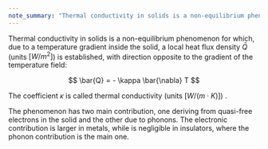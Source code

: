 ```yaml
---
note_summary: "Thermal conductivity in solids is a non-equilibrium phenomenon for which, due to a temperature gradient, a local heat flux density is established, with direction opposite to the gradient of the temperature field. In solids 2 main mechanisms contributes to this phenomenon: thermal conduction by electrons or by phonons."
---
```

Thermal conductivity in solids is a non-equilibrium phenomenon for which, due to a temperature gradient inside the solid, a local heat flux density $\bar{Q}$ (units $[W/m^2]$) is established, with direction opposite to the gradient of the temperature field:

$$ \bar{Q} = - \kappa \bar{\nabla} T $$

The coefficient $\kappa$ is called thermal conductivity (units $[W/(m\cdot K)]$) .

The phenomenon has two main contribution, one deriving from quasi-free electrons in the solid and the other due to phonons.
The electronic contribution is larger in metals, while is negligible in insulators, where the phonon contribution is the main one.
